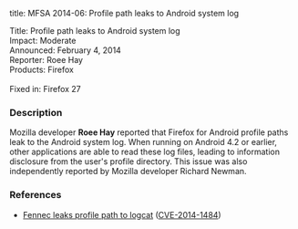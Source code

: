 title: MFSA 2014-06: Profile path leaks to Android system log

<p>
<span class="label">Title:</span>      Profile path leaks to Android system
log<br/>
<span class="label">Impact:</span>     Moderate<br/>
<span class="label">Announced:</span>  February 4, 2014<br/>
<span class="label">Reporter:</span>   Roee Hay<br/>
<span class="label">Products:</span>   Firefox<br/>
<br/>
<span class="label">Fixed in:</span>   Firefox 27<br/>
</p>


<h3>Description</h3>

<p>Mozilla developer <strong>Roee Hay</strong> reported that Firefox for
Android profile paths leak to the Android system log. When running on Android
4.2 or earlier, other applications are able to read these log files, leading to
information disclosure from the user's profile directory. This issue was also
independently reported by Mozilla developer Richard Newman.
</p>

<h3>References</h3>

<ul>
  <li><a href="https://bugzilla.mozilla.org/show_bug.cgi?id=953993">
       Fennec leaks profile path to logcat</a> (<a href="http://cve.mitre.org/cgi-bin/cvename.cgi?name=CVE-2014-1484" class="ex-ref">CVE-2014-1484</a>)</li>
</ul>



